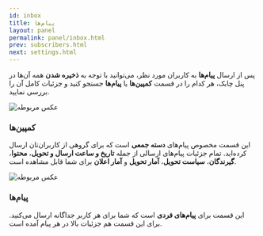 ```yaml
---
id: inbox
title: پیام‌ها
layout: panel
permalink: panel/inbox.html
prev: subscribers.html
next: settings.html
---
```


پس از ارسال **پیام‌ها** به کاربران مورد نظر، می‌توانید با توجه به **ذخیره شدن** همه آن‌ها در پنل چابک، هر کدام را در قسمت **کمپین‌ها** یا **پیام‌ها** جستجو کنید و جزئیات کامل آن را بررسی نمایید.

![عکس مربوطه](http://uupload.ir/files/lcfo_messages.png)

### کمپین‌ها

این قسمت مخصوص پیام‌های **دسته جمعی** است که برای گروهی از کاربران‌تان ارسال کرده‌اید. تمام جزئیات پیام‌های ارسالی از جمله **تاریخ و ساعت ارسال و تحویل**، **محتوا**، **گیرندگان**، **سیاست تحویل**، **آمار تحویل** و **آمار اعلان** برای شما قابل مشاهده است. 

![عکس مربوطه](http://uupload.ir/files/08t_inbox.png)

### پیام‌ها

این قسمت برای **پیام‌های فردی** است که شما برای هر کاربر جداگانه ارسال می‌کنید. برای این قسمت هم جزئیات بالا در هر پیام آمده است.